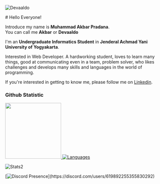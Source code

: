 <p> <img src="https://komarev.com/ghpvc/?username=Devaaldo&label=Profile%20views&color=0e75b6&style=flat" alt="Devaaldo" /> </p>
# Hello Everyone! 

Introduce my name is **Muhammad Akbar Pradana**.<br>
You can call me **Akbar** or **Devaaldo**

I'm an **Undergraduate Informatics Student** in **Jenderal Achmad Yani University of Yogyakarta**.<br>

Interested in Web Developer. A hardworking student, loves to learn many things, good at communicating even in a team, problem solver, who likes challenges and develops many skills and languages ​​in the world of programming.<br>

If you're interested in getting to know me, please follow me on [Linkedin](https://www.linkedin.com/in/akbarprdna/).

### Github Statistic
<p align="left">
<a href="https://github.com/devaaldo">
  <img height="180em" src="https://github-readme-stats-eight-theta.vercel.app/api?username=devaaldo&show_icons=true&theme=algolia&include_all_commits=true&count_private=true"/>
  <img alt="Languages" src="https://github-readme-stats.vercel.app/api/top-langs/?username=Devaaldo&layout=compact&langs_count=10&show_icons=true&theme=algolia" />
</a>
</p>
<p> <img alt="Stats2" src="https://github-readme-streak-stats.herokuapp.com/?user=Devaaldo&theme=algolia" /> </p>

[![Discord Presence](https://lanyard.cnrad.dev/api/619892255355830292?borderRadius=20px&bg=00000000&idleMessage=Probably%20doing%20something%20else...)](https://discord.com/users/619892255355830292)
